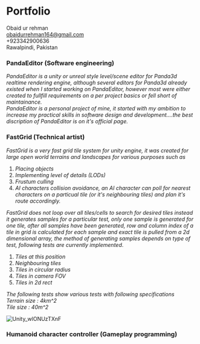 # Portfolio
Obaid ur rehman  
obaidurrehman164@gmail.com  
+923342900636  
Rawalpindi, Pakistan

### PandaEditor (Software engineering)
_PandaEditor is a unity or unreal style level/scene editor for Panda3d realtime rendering engine, although several editors for Panda3d already existed when I started working on PandaEditor, however most were either created to fullfill requirements on a per project basics or fell short of maintainance.   
PandaEditor is a personal project of mine, it started with my ambition to increase my practical skills in software design and development....the best discription of PandaEditor is on it's official page._


### FastGrid (Technical artist)
_FastGrid is a very fast grid tile system for unity engine, it was created for large open world terrains and landscapes for various purposes such as_

1. _Placing objects_
2. _Implementing level of details (LODs)_
3. _Frustum culling_
4. _AI characters collision avoidance, an AI character can poll for nearest characters on a particual tile (or it's neighbouring tiles) and plan it's route accordingly._

_FastGrid does not loop over all tiles/cells to search for desired tiles instead it generates samples for a particular test, only one sample is generated for one tile, after all samples have been generated, row and column index of a tile in grid is calculated for each sample and exact tile is pulled from a 2d dimensional array, the method of generating samples depends on type of test, following tests are currently implemented_.

1. _Tiles at this position_
2. _Neighbouring tiles_
3. _Tiles in circular radius_
4. _Tiles in camera FOV_
5. _Tiles in 2d rect_

_The following tests show various tests with following specifications_  
_Terrain size : 4km^2_  
_Tile size : 40m^2_  

![Unity_wlONUzTXnF](https://user-images.githubusercontent.com/23467551/158054074-9a4828b5-e57d-4fe2-aa13-9e4ba86fa01f.gif)


### Humanoid character controller (Gameplay programming)
